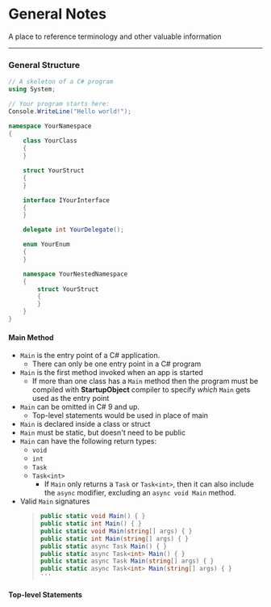 # General Notes

A place to reference terminology and other valuable information

---

### General Structure
```csharp
// A skeleton of a C# program
using System;

// Your program starts here:
Console.WriteLine("Hello world!");

namespace YourNamespace
{
    class YourClass
    {
    }

    struct YourStruct
    {
    }

    interface IYourInterface
    {
    }

    delegate int YourDelegate();

    enum YourEnum
    {
    }

    namespace YourNestedNamespace
    {
        struct YourStruct
        {
        }
    }
}
```

#### Main Method
- `Main` is the entry point of a C# application. 
    - There can only be one entry point in a C# program
- `Main` is the first method invoked when an app is started
    - If more than one class has a `Main` method then the program must be compiled with **StartupObject** compiler to specify *which* `Main` gets used as the entry point
- `Main` can be omitted in C# 9 and up.
    - Top-level statements would be used in place of main
- `Main` is declared inside a class or struct
- `Main` must be static, but doesn't need to be public
- `Main` can have the following return types:
    - `void`
    - `int`
    - `Task`
    - `Task<int>`
        - If `Main` only returns a `Task` or `Task<int>`, then it can also include the `async` modifier, excluding an `async void Main` method.
- Valid `Main` signatures
    >   ```csharp
    >   public static void Main() { }
    >   public static int Main() { }
    >   public static void Main(string[] args) { }
    >   public static int Main(string[] args) { }
    >   public static async Task Main() { }
    >   public static async Task<int> Main() { }
    >   public static async Task Main(string[] args) { }
    >   public static async Task<int> Main(string[] args) { }
    >   '''

#### Top-level Statements
